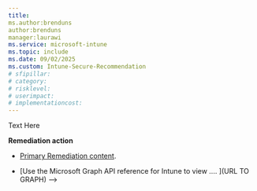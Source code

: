 ```yaml
---
title: 
ms.author:brenduns
author:brenduns
manager:laurawi
ms.service: microsoft-intune
ms.topic: include
ms.date: 09/02/2025
ms.custom: Intune-Secure-Recommendation
# sfipillar:  
# category:  
# risklevel:  
# userimpact: 
# implementationcost: 
---
```


Text Here

**Remediation action**

- [Primary Remediation content](/intune/intune-service/protect/ARTICLE).

- [Use the Microsoft Graph API reference for Intune to view .... ](URL TO GRAPH)
-->